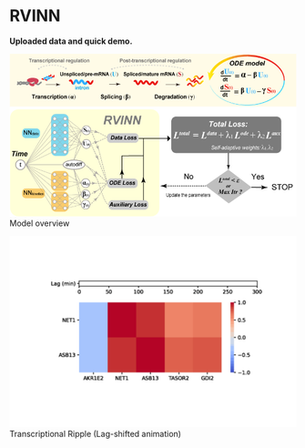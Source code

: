 # RVINN

**Uploaded data and quick demo.**

![result](https://github.com/omuto/RVINN/blob/main/model_overview_.png)
Model overview

![result](https://github.com/omuto/RVINN/blob/main/Transcriptional_Ripple_animation.gif)
Transcriptional Ripple (Lag-shifted animation)
